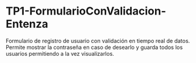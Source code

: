 # TP1-FormularioConValidacion-Entenza
Formulario de registro de usuario con validación en tiempo real de datos. Permite mostrar la contraseña en caso de desearlo y guarda todos los usuarios permitiendo a la vez visualizarlos.